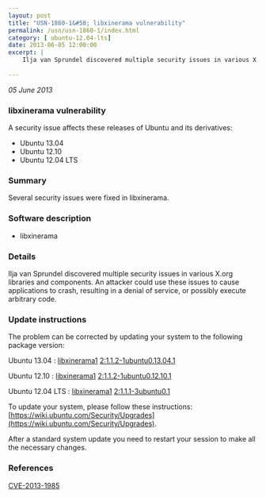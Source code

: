 ```yaml
---
layout: post
title: "USN-1860-1&#58; libxinerama vulnerability"
permalink: /usn/usn-1860-1/index.html
category: [ ubuntu-12.04-lts]
date: 2013-06-05 12:00:00
excerpt: |
    Ilja van Sprundel discovered multiple security issues in various X.org libraries and components. An attacker could use these issues to cause applications to crash, resulting in a denial of service, or possibly execute arbitrary code. 
    
--- 
```

 
 

*05 June 2013*

### libxinerama vulnerability

A security issue affects these releases of Ubuntu and its derivatives:

* Ubuntu 13.04
* Ubuntu 12.10
* Ubuntu 12.04 LTS

### Summary

Several security issues were fixed in libxinerama. 

### Software description

* libxinerama 

### Details

Ilja van Sprundel discovered multiple security issues in various X.org libraries and components. An attacker could use these issues to cause applications to crash, resulting in a denial of service, or possibly execute arbitrary code. 

### Update instructions

The problem can be corrected by updating your system to the following package version:

Ubuntu 13.04
 : [libxinerama1](https://launchpad.net/ubuntu/+source/libxinerama) <span> [2:1.1.2-1ubuntu0.13.04.1](https://launchpad.net/ubuntu/+source/libxinerama/2:1.1.2-1ubuntu0.13.04.1) </span> 

Ubuntu 12.10
 : [libxinerama1](https://launchpad.net/ubuntu/+source/libxinerama) <span> [2:1.1.2-1ubuntu0.12.10.1](https://launchpad.net/ubuntu/+source/libxinerama/2:1.1.2-1ubuntu0.12.10.1) </span> 

Ubuntu 12.04 LTS
 : [libxinerama1](https://launchpad.net/ubuntu/+source/libxinerama) <span> [2:1.1.1-3ubuntu0.1](https://launchpad.net/ubuntu/+source/libxinerama/2:1.1.1-3ubuntu0.1) </span> 

To update your system, please follow these instructions: [https://wiki.ubuntu.com/Security/Upgrades](https://wiki.ubuntu.com/Security/Upgrades).

After a standard system update you need to restart your session to make all the necessary changes. 

### References

 
 [CVE-2013-1985](http://people.ubuntu.com/~ubuntu-security/cve/CVE-2013-1985)
 

